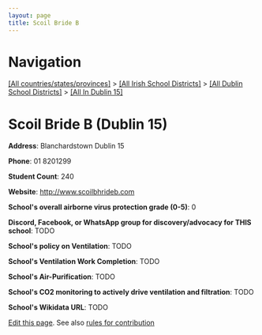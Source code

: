 ```yaml
---
layout: page
title: Scoil Bride B
---
```

# Navigation

[[All countries/states/provinces]](../../../..) > [[All Irish School Districts]](../../..) > [[All Dublin School Districts]](../..) > [[All In Dublin 15]](..)

# Scoil Bride B (Dublin 15)

**Address**: Blanchardstown Dublin 15

**Phone**: 01 8201299

**Student Count**: 240

**Website**: <http://www.scoilbhrideb.com>

**School's overall airborne virus protection grade (0-5)**: 0

**Discord, Facebook, or WhatsApp group for discovery/advocacy for THIS school**: TODO

**School's policy on Ventilation**: TODO

**School's Ventilation Work Completion**: TODO

**School's Air-Purification**: TODO

**School's CO2 monitoring to actively drive ventilation and filtration**: TODO

**School's Wikidata URL**: TODO


[Edit this page](https://github.com/ventilate-schools/Ireland/edit/main/./Dublin_15/Scoil_Bride_B.md). See also [rules for contribution](../../../contribution-rules/)